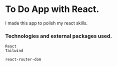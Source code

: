 # To Do App with React.

I made this app to polish my react skills.

### Technologies and external packages used.

```
React
Tailwind
```
```
react-router-dom
```
